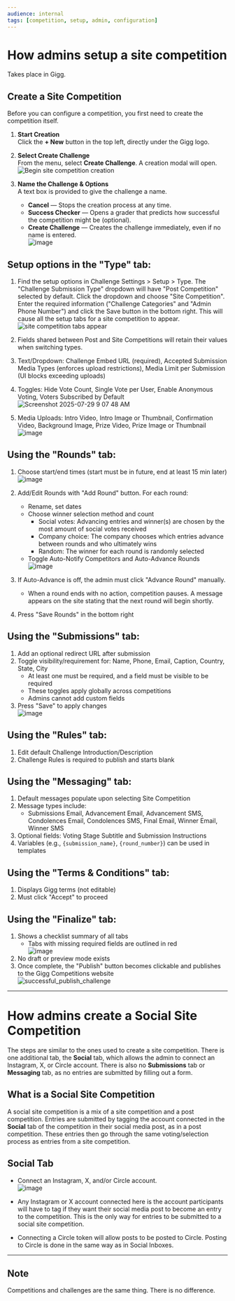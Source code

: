 ```yaml
---
audience: internal
tags: [competition, setup, admin, configuration]
---
```


# How admins setup a site competition
Takes place in Gigg.

## Create a Site Competition

Before you can configure a competition, you first need to create the competition itself.

1. **Start Creation**  
   Click the **+ New** button in the top left, directly under the Gigg logo.

2. **Select Create Challenge**  
   From the menu, select **Create Challenge**. A creation modal will open.  
   ![Begin site competition creation](https://github.com/user-attachments/assets/2024ba6e-42b7-4c19-af63-00053e237cdc)

3. **Name the Challenge & Options**  
   A text box is provided to give the challenge a name.  
   - **Cancel** — Stops the creation process at any time.  
   - **Success Checker** — Opens a grader that predicts how successful the competition might be (optional).  
   - **Create Challenge** — Creates the challenge immediately, even if no name is entered.  
   ![image](https://github.com/user-attachments/assets/776117a2-b8e3-41d0-83ee-135fec23dba6)

## Setup options in the "Type" tab:
1. Find the setup options in Challenge Settings > Setup > Type. The "Challenge Submission Type" dropdown will have "Post Competition" selected by default. Click the dropdown and choose "Site Competition". Enter the required information ("Challenge Categories" and "Admin Phone Number") and click the Save button in the bottom right. This will cause all the setup tabs for a site competition to appear.  
   ![site competition tabs appear](https://github.com/user-attachments/assets/322f4832-ddbb-4859-b59c-70a4bb7ffa83)

2. Fields shared between Post and Site Competitions will retain their values when switching types.
3. Text/Dropdown: Challenge Embed URL (required), Accepted Submission Media Types (enforces upload restrictions), Media Limit per Submission (UI blocks exceeding uploads)
4. Toggles: Hide Vote Count, Single Vote per User, Enable Anonymous Voting, Voters Subscribed by Default  
   ![Screenshot 2025-07-29 9 07 48 AM](https://github.com/user-attachments/assets/358ffc1b-f208-47f6-bc41-8439e2cb437c)

5. Media Uploads: Intro Video, Intro Image or Thumbnail, Confirmation Video, Background Image, Prize Video, Prize Image or Thumbnail  
   ![image](https://github.com/user-attachments/assets/c27880af-be95-4358-85c4-a5a2ba93ffc9)

## Using the "Rounds" tab:
1. Choose start/end times (start must be in future, end at least 15 min later)  
   ![image](https://github.com/user-attachments/assets/31e1834a-1093-412a-868b-5aeb3733b283)

3. Add/Edit Rounds with "Add Round" button. For each round:
   - Rename, set dates
   - Choose winner selection method and count  
      - Social votes: Advancing entries and winner(s) are chosen by the most amount of social votes received  
      - Company choice: The company chooses which entries advance between rounds and who ultimately wins  
      - Random: The winner for each round is randomly selected
   - Toggle Auto-Notify Competitors and Auto-Advance Rounds  
   ![image](https://github.com/user-attachments/assets/0fdb0ba0-bf83-4b48-842c-8cc89eded026)

4. If Auto-Advance is off, the admin must click "Advance Round" manually.
   - When a round ends with no action, competition pauses. A message appears on the site stating that the next round will begin shortly.
5. Press "Save Rounds" in the bottom right

## Using the "Submissions" tab:
1. Add an optional redirect URL after submission
2. Toggle visibility/requirement for: Name, Phone, Email, Caption, Country, State, City  
   - At least one must be required, and a field must be visible to be required  
   - These toggles apply globally across competitions  
   - Admins cannot add custom fields
3. Press "Save" to apply changes  
   ![image](https://github.com/user-attachments/assets/56e02d61-ddec-4eed-aa62-8491a7d576bd)

## Using the "Rules" tab:
1. Edit default Challenge Introduction/Description
2. Challenge Rules is required to publish and starts blank

## Using the "Messaging" tab:
1. Default messages populate upon selecting Site Competition
2. Message types include:
   - Submissions Email, Advancement Email, Advancement SMS, Condolences Email, Condolences SMS, Final Email, Winner Email, Winner SMS
3. Optional fields: Voting Stage Subtitle and Submission Instructions
4. Variables (e.g., `{submission_name}`, `{round_number}`) can be used in templates

## Using the "Terms & Conditions" tab:
1. Displays Gigg terms (not editable)
2. Must click "Accept" to proceed

## Using the "Finalize" tab:
1. Shows a checklist summary of all tabs
   - Tabs with missing required fields are outlined in red  
     ![image](https://github.com/user-attachments/assets/2c76578b-1b4d-44af-8503-9be9249ca786)
3. No draft or preview mode exists
4. Once complete, the "Publish" button becomes clickable and publishes to the Gigg Competitions website  
   ![successful_publish_challenge](https://github.com/user-attachments/assets/3eb3895a-17cb-4611-9743-590c96c8730c)

---

# How admins create a Social Site Competition
The steps are similar to the ones used to create a site competition. There is one additional tab, the **Social** tab, which allows the admin to connect an Instagram, X, or Circle account. There is also no **Submissions** tab or **Messaging** tab, as no entries are submitted by filling out a form.

## What is a Social Site Competition
A social site competition is a mix of a site competition and a post competition. Entries are submitted by tagging the account connected in the **Social** tab of the competition in their social media post, as in a post competition. These entries then go through the same voting/selection process as entries from a site competition.

## Social Tab

- Connect an Instagram, X, and/or Circle account.  
![image](https://github.com/user-attachments/assets/50aac66f-80f5-4472-ae43-58c17e476fd3)

- Any Instagram or X account connected here is the account participants will have to tag if they want their social media post to become an entry to the competition. This is the only way for entries to be submitted to a social site competition.
- Connecting a Circle token will allow posts to be posted to Circle. Posting to Circle is done in the same way as in Social Inboxes.

---

## Note

Competitions and challenges are the same thing. There is no difference.

